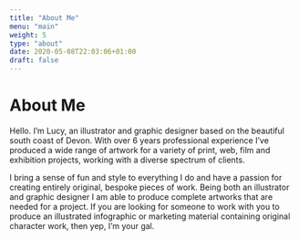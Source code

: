 ```yaml
---
title: "About Me"
menu: "main"
weight: 5
type: "about"
date: 2020-05-08T22:03:06+01:00
draft: false
---
```


# About Me

Hello. I’m Lucy, an illustrator and graphic designer based on the beautiful south coast of Devon. With over 6 years professional experience I’ve produced a wide range of artwork for a variety of print, web, film and exhibition projects, working with a diverse spectrum of clients.

I bring a sense of fun and style to everything I do and have a passion for creating entirely original, bespoke pieces of work. Being both an illustrator and graphic designer I am able to produce complete artworks that are needed for a project. If you are looking for someone to work with you to produce an illustrated infographic or marketing material containing original character work, then yep, I’m your gal.